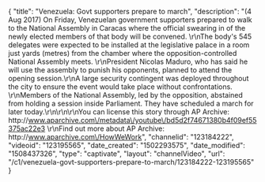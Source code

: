 {
    "title": "Venezuela: Govt supporters prepare to march",
    "description": "(4 Aug 2017) On Friday, Venezuelan government supporters prepared to walk to the National Assembly in Caracas where the official swearing in of the newly elected members of that body will be convened.   \r\nThe body's 545 delegates were expected to be installed at the legislative palace in a room just yards (metres) from the chamber where the opposition-controlled National Assembly meets. \r\nPresident Nicolas Maduro, who has said he will use the assembly to punish his opponents, planned to attend the opening session.\r\nA large security contingent was deployed throughout the city to ensure the event would take place without confrontations. \r\nMembers of the National Assembly, led by the opposition, abstained from holding a session inside Parliament. They have scheduled a march for later today.\r\n\r\n\r\nYou can license this story through AP Archive: http:\/\/www.aparchive.com\/metadata\/youtube\/bd5d2f74671380b4f09ef55375ac22e3 \r\nFind out more about AP Archive: http:\/\/www.aparchive.com\/HowWeWork",
    "channelid": "123184222",
    "videoid": "123195565",
    "date_created": "1502293575",
    "date_modified": "1508437326",
    "type": "captivate",
    "layout": "channelVideo",
    "url": "\/c1\/venezuela-govt-supporters-prepare-to-march\/123184222-123195565"
}